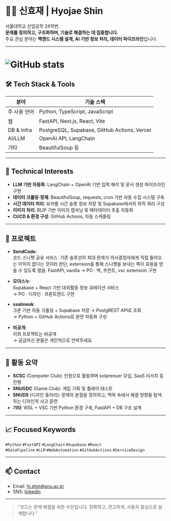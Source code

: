 # 👨‍💻 신효재 | Hyojae Shin

서울대학교 산업공학 24학번.  
**문제를 정의하고, 구조화하며, 기술로 해결하는 데 집중합니다.**  
주요 관심 분야는 **백엔드 시스템 설계, AI 기반 정보 처리, 데이터 파이프라인**입니다.

---

# ![GitHub stats](https://github-readme-stats.vercel.app/api?username=pypypypy5&show_icons=true&theme=radical)

## 🛠 Tech Stack & Tools

| 분야        | 기술 스택 |
|-------------|-----------|
| 주 사용 언어| Python, TypeScript, JavaScript |
| 웹          | FastAPI, Next.js, React, Vite |
| DB & Infra  | PostgreSQL, Supabase, GitHub Actions, Vercel |
| AI/LLM      | OpenAI API, LangChain |
| 기타        | BeautifulSoup 등 |

---

## 🔧 Technical Interests

- **LLM 기반 자동화**: LangChain + OpenAI 기반 입력 해석 및 문서 생성 파이프라인 구현  
- **데이터 크롤링·정제**: BeautifulSoup, requests, cron 기반 자동 수집 시스템 구축  
- **시간 데이터 처리**: 유저별 시간 슬롯 정보 저장 및 Supabase에서의 최적 쿼리 구성  
- **이미지 처리**: BLIP 기반 이미지 캡셔닝 및 메타데이터 추출 자동화  
- **CI/CD & 환경 구성**: GitHub Actions, 자동 스케줄링

---

## 📁 프로젝트

- **SendCode**:  
  코드 스니펫 공유 서비스. 
  기존 솔루션의 최대 문제가 의사결정자에게 직접 돌아오는 이익이 없다는 것이라 판단, extension을 통해 스니펫을 보내는 쪽이 효용을 얻을 수 있도록 했음.
  FastAPI, vanilla
  → PO · 백, 프런트, vsc extension 구현
  
- **모아스누**:  
  Supabase + React 기반 대외활동 정보 큐레이션 서비스  
  → PO · 디자인 · 프론트엔드 구현

- **ssalmeok**:  
  크론 기반 자동 크롤링 + Supabase 저장 → PostgREST API로 조회  
  → Python + GitHub Actions로 완전 자동화 구성

- **비공개**:  
  이외 프로젝트는 비공개  
  → 궁금하신 분들은 개인적으로 연락주세요


---

## 📌 활동 요약

- **SCSC** (Computer Club): 인원으로 활동하며 solprenuer 모임, SaaS 리서치 등 진행
- **SNUGDC** (Game Club): 게임 기획 및 플레이 테스트
- **SNUDS** (디자인 동아리): 문제의 본질을 정의하고, 맥락 속에서 해결 방향을 탐색하는 디자인적 사고 훈련
- **기타**: WSL + VSC 기반 Python 환경 구축, FastAPI + DB 구조 설계

---

## 📈 Focused Keywords

`#Python` `#FastAPI` `#LangChain` `#Supabase` `#React`  
`#DataPipeline` `#LLM` `#WebAutomation` `#GitHubActions` `#ServiceDesign`

---

## 📫 Contact

- Email: hj.shin@snu.ac.kr
- SNS: [linkedin](https://www.linkedin.com/in/hyo-jae-shin-71860a2a3/)

---

> "코드는 문제 해결을 위한 수단입니다. 정확하고, 견고하게, 사용자 중심으로 설계합니다."
